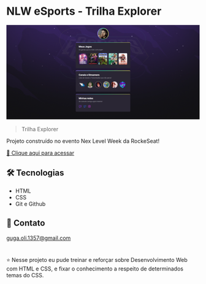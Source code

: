 # NLW eSports - Trilha Explorer

![preview](./.github/preview.png)

> Trilha Explorer

Projeto construído no evento Nex Level Week da RockeSeat!

[🔗 Clique aqui para acessar](https://gstvoli.github.io/nlw-esports-explorer)

## 🛠 Tecnologias

- HTML
- CSS
- Git e Github

## 💜 Contato

guga.oli.1357@gmail.com

#

⭐ Nesse projeto eu pude treinar e reforçar sobre Desenvolvimento Web com HTML e CSS, e fixar o conhecimento a respeito de determinados temas do CSS.
